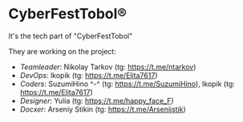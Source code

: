 # CyberFestTobol®

It's the tech part of "CyberFestTobol"

They are working on the project:
- *Teamleader*: Nikolay Tarkov (tg: <https://t.me/ntarkov>)
- *DevOps*: lkopik (tg: <https://t.me/Elita7617>)
- *Coders*: SuzumiHino ^-^ (tg: <https://t.me/SuzumiHino>), lkopik (tg: <https://t.me/Elita7617>)
- *Designer*: Yulia (tg: <https://t.me/happy_face_F>)
- *Docxer*: Arseniy Stikin (tg: <https://t.me/Arsenijstik>)
